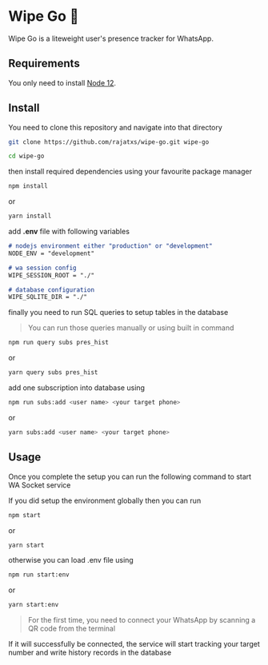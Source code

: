 # Wipe Go 🚀
Wipe Go is a liteweight user's presence tracker for WhatsApp.

## Requirements
You only need to install [Node 12](https://nodejs.org).

## Install
You need to clone this repository and navigate into that directory
```sh
git clone https://github.com/rajatxs/wipe-go.git wipe-go
```
```sh
cd wipe-go
```

then install required dependencies using your favourite package manager
```sh
npm install
```
or
```sh
yarn install
```

add **.env** file with following variables
```markdown
# nodejs environment either "production" or "development"
NODE_ENV = "development"

# wa session config
WIPE_SESSION_ROOT = "./"

# database configuration
WIPE_SQLITE_DIR = "./"
```

finally you need to run SQL queries to setup tables in the database
> You can run those queries manually or using built in command

```sh
npm run query subs pres_hist
```
or 
```sh
yarn query subs pres_hist
```

add one subscription into database using
```sh
npm run subs:add <user name> <your target phone>
```
or
```sh
yarn subs:add <user name> <your target phone>
```

## Usage
Once you complete the setup you can run the following command to start WA Socket service

If you did setup the environment globally then you can run 
```sh
npm start
```
or
```sh
yarn start
```

otherwise you can load .env file using 
```sh
npm run start:env
```
or
```sh
yarn start:env
```

> For the first time, you need to connect your WhatsApp by scanning a QR code from the terminal

If it will successfully be connected, the service will start tracking your target number and write history records in the database
